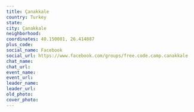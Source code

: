 ```yaml
---
title: Çanakkale
country: Turkey
state: 
city: Çanakkale
neighborhood: 
coordinates: 40.150081, 26.414887
plus_code:
social_name: Facebook
social_url: https://www.facebook.com/groups/free.code.camp.canakkale
chat_name:
chat_url:
event_name:
event_url:
leader_name:
leader_url:
old_photo: 
cover_photo:
---
```

